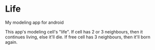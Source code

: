 # Life
My modeling app for android


This app's modeling cell's "life". If cell has 2 or 3 neighbours, then it continues living, else it'll die.
If free cell has 3 neighbours, then it'll born again.
